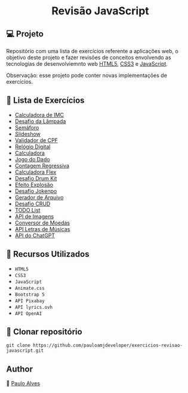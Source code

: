 <h1 align="center">Revisão JavaScript</h1>

## :computer: Projeto

Repositório com uma lista de exercícios referente a aplicações web, o objetivo deste projeto e fazer revisões de conceitos envolvendo as tecnologias de desenvolviemnto web 
[HTML5](https://www.w3schools.com/html/), [CSS3](https://www.w3schools.com/css/) e  [JavaScript](https://developer.mozilla.org/pt-BR/docs/Web/JavaScript).

Observação: esse projeto pode conter novas implementações de exercícios.

## :page_facing_up: Lista de Exercícios

- [Calculadora de IMC](https://github.com/pauloamjdeveloper/exercicios-revisao-javascript/tree/master/src/01-calculadora-de-imc)
- [Desafio da Lâmpada](https://github.com/pauloamjdeveloper/exercicios-revisao-javascript/tree/master/src/02-ligar-desligar-lampada)
- [Semáforo](https://github.com/pauloamjdeveloper/exercicios-revisao-javascript/tree/master/src/03-semaforo)
- [Slideshow](https://github.com/pauloamjdeveloper/exercicios-revisao-javascript/tree/master/src/04-slideshow)
- [Validador de CPF](https://github.com/pauloamjdeveloper/exercicios-revisao-javascript/tree/master/src/05-validador-de-cpf)
- [Relógio Digital](https://github.com/pauloamjdeveloper/exercicios-revisao-javascript/tree/master/src/06-relogio-digital)
- [Calculadora](https://github.com/pauloamjdeveloper/exercicios-revisao-javascript/tree/master/src/07-calculadora)
- [Jogo do Dado](https://github.com/pauloamjdeveloper/exercicios-revisao-javascript/tree/master/src/08-jogo-do-dado)
- [Contagem Regressiva](https://github.com/pauloamjdeveloper/exercicios-revisao-javascript/tree/master/src/09-contagem-regressiva)
- [Calculadora Flex](https://github.com/pauloamjdeveloper/exercicios-revisao-javascript/tree/master/src/10-calculadora-flex)
- [Desafio Drum Kit](https://github.com/pauloamjdeveloper/exercicios-revisao-javascript/tree/master/src/11-drum-kit)
- [Efeito Explosão](https://github.com/pauloamjdeveloper/exercicios-revisao-javascript/tree/master/src/12-exefeito-explosao)
- [Desafio Jokenpo](https://github.com/pauloamjdeveloper/exercicios-revisao-javascript/tree/master/src/13-jokenpo)
- [Gerador de Arquivo](https://github.com/pauloamjdeveloper/exercicios-revisao-javascript/tree/master/src/14-gerador-de-arquivos)
- [Desafio CRUD](https://github.com/pauloamjdeveloper/exercicios-revisao-javascript/tree/master/src/15-crud-clientes)
- [TODO List](https://github.com/pauloamjdeveloper/exercicios-revisao-javascript/tree/master/src/16-todo-list)
- [API de Imagens](https://github.com/pauloamjdeveloper/exercicios-revisao-javascript/tree/master/src/17-api-imagens)
- [Conversor de Moedas](https://github.com/pauloamjdeveloper/exercicios-revisao-javascript/tree/master/src/18-conversosr-de-moedas)
- [API Letras de Músicas](https://github.com/pauloamjdeveloper/exercicios-revisao-javascript/tree/master/src/19-pesquisar-letras-de-musicas)
- [API do ChatGPT](https://github.com/pauloamjdeveloper/exercicios-revisao-javascript/tree/master/src/20-api-chatgpt)

## :wrench: Recursos Utilizados

- ``HTML5``
- ``CSS3``
- ``JavaScript``
- ``Animate.css``
- ``Bootstrap 5``
- ``API Pixabay``
- ``API lyrics.ovh``
- ``API OpenAI``

## :floppy_disk: Clonar repositório

```git clone https://github.com/pauloamjdeveloper/exercicios-revisao-javascript.git```

## Author
:boy: [Paulo Alves](https://github.com/pauloamjdeveloper)
